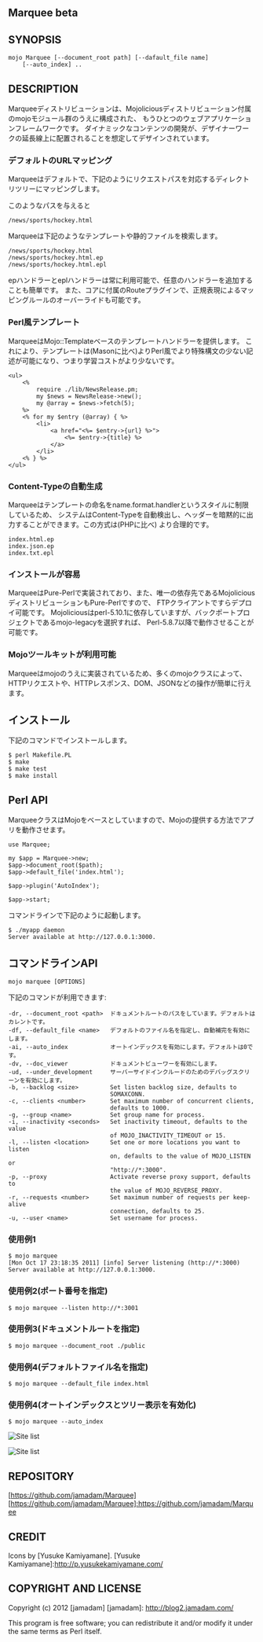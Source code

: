 Marquee beta
---------------

## SYNOPSIS
    
    mojo Marquee [--document_root path] [--dafault_file name]
        [--auto_index] ..

## DESCRIPTION

Marqueeディストリビューションは、Mojoliciousディストリビューション付属のmojoモジュール群のうえに構成された、
もうひとつのウェブアプリケーションフレームワークです。
ダイナミックなコンテンツの開発が、デザイナーワークの延長線上に配置されることを想定してデザインされています。

### デフォルトのURLマッピング

Marqueeはデフォルトで、下記のようにリクエストパスを対応するディレクトリツリーにマッピングします。

このようなパスを与えると
    
    /news/sports/hockey.html

Marqueeは下記のようなテンプレートや静的ファイルを検索します。

    /news/sports/hockey.html
    /news/sports/hockey.html.ep
    /news/sports/hockey.html.epl

epハンドラーとeplハンドラーは常に利用可能で、任意のハンドラーを追加することも簡単です。
また、コアに付属のRouteプラグインで、正規表現によるマッピングルールのオーバーライドも可能です。

### Perl風テンプレート

MarqueeはMojo::Templateベースのテンプレートハンドラーを提供します。
これにより、テンプレートは(Masonに比べ)よりPerl風でより特殊構文の少ない記述が可能になり、つまり学習コストがより少ないです。

    <ul>
        <%
            require ./lib/NewsRelease.pm;
            my $news = NewsRelease->new();
            my @array = $news->fetch(5);
        %>
        <% for my $entry (@array) { %>
            <li>
                <a href="<%= $entry->{url} %>">
                    <%= $entry->{title} %>
                </a>
            </li>
        <% } %>
    </ul>

### Content-Typeの自動生成

Marqueeはテンプレートの命名をname.format.handlerというスタイルに制限しているため、
システムはContent-Typeを自動検出し、ヘッダーを暗黙的に出力することができます。この方式は(PHPに比べ)
より合理的です。

    index.html.ep
    index.json.ep
    index.txt.epl

### インストールが容易

MarqueeはPure-Perlで実装されており、また、唯一の依存先であるMojoliciousディストリビューションもPure-Perlですので、
FTPクライアントですらデプロイ可能です。
Mojoliciousはperl-5.10.1に依存していますが、バックポートプロジェクトであるmojo-legacyを選択すれば、
Perl-5.8.7以降で動作させることが可能です。

### Mojoツールキットが利用可能

Marqueeはmojoのうえに実装されているため、多くのmojoクラスによって、HTTPリクエストや、HTTPレスポンス、DOM、JSONなどの操作が簡単に行えます。

## インストール

下記のコマンドでインストールします。

    $ perl Makefile.PL
    $ make
    $ make test
    $ make install

## Perl API

MarqueeクラスはMojoをベースとしていますので、Mojoの提供する方法でアプリを動作させます。

    use Marquee;
    
    my $app = Marquee->new;
    $app->document_root($path);
    $app->default_file('index.html');
    
    $app->plugin('AutoIndex');
    
    $app->start;

コマンドラインで下記のように起動します。

    $ ./myapp daemon
    Server available at http://127.0.0.1:3000.

## コマンドラインAPI

    mojo marquee [OPTIONS]

下記のコマンドが利用できます:
  
    -dr, --document_root <path>  ドキュメントルートのパスをしています。デフォルトはカレントです。
    -df, --default_file <name>   デフォルトのファイル名を指定し、自動補完を有効にします。
    -ai, --auto_index            オートインデックスを有効にします。デフォルトは0です。
    -dv, --doc_viewer            ドキュメントビューワーを有効にします。
    -ud, --under_development     サーバーサイドインクルードのためのデバッグスクリーンを有効にします。
    -b, --backlog <size>         Set listen backlog size, defaults to
                                 SOMAXCONN.
    -c, --clients <number>       Set maximum number of concurrent clients,
                                 defaults to 1000.
    -g, --group <name>           Set group name for process.
    -i, --inactivity <seconds>   Set inactivity timeout, defaults to the value
                                 of MOJO_INACTIVITY_TIMEOUT or 15.
    -l, --listen <location>      Set one or more locations you want to listen
                                 on, defaults to the value of MOJO_LISTEN or
                                 "http://*:3000".
    -p, --proxy                  Activate reverse proxy support, defaults to
                                 the value of MOJO_REVERSE_PROXY.
    -r, --requests <number>      Set maximum number of requests per keep-alive
                                 connection, defaults to 25.
    -u, --user <name>            Set username for process.

### 使用例1

    $ mojo marquee
    [Mon Oct 17 23:18:35 2011] [info] Server listening (http://*:3000)
    Server available at http://127.0.0.1:3000.

### 使用例2(ポート番号を指定)

    $ mojo marquee --listen http://*:3001

### 使用例3(ドキュメントルートを指定)

    $ mojo marquee --document_root ./public

### 使用例4(デフォルトファイル名を指定)

    $ mojo marquee --default_file index.html

### 使用例4(オートインデックスとツリー表示を有効化)

    $ mojo marquee --auto_index

![Site list](/jamadam/Marquee/raw/master/screenshot/autoindex.png "Auto Index")

![Site list](/jamadam/Marquee/raw/master/screenshot/autoindextree.png "Auto Index")

## REPOSITORY

[https://github.com/jamadam/Marquee]
[https://github.com/jamadam/Marquee]:https://github.com/jamadam/Marquee

## CREDIT

Icons by [Yusuke Kamiyamane].
[Yusuke Kamiyamane]:http://p.yusukekamiyamane.com/

## COPYRIGHT AND LICENSE

Copyright (c) 2012 [jamadam]
[jamadam]: http://blog2.jamadam.com/

This program is free software; you can redistribute it and/or
modify it under the same terms as Perl itself.
